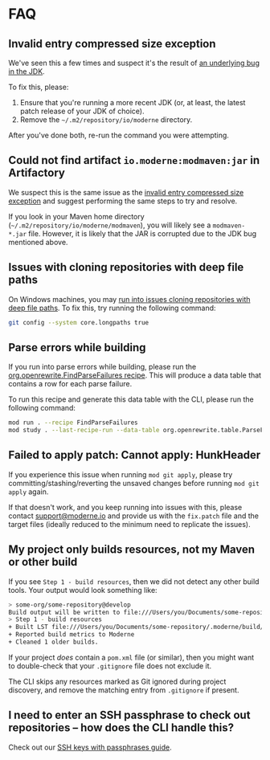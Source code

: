 # FAQ

## Invalid entry compressed size exception

We've seen this a few times and suspect it's the result of [an underlying bug in the JDK](https://bugs.openjdk.org/browse/JDK-8244053).

To fix this, please:

1. Ensure that you're running a more recent JDK (or, at least, the latest patch release of your JDK of choice).
2. Remove the `~/.m2/repository/io/moderne` directory.

After you've done both, re-run the command you were attempting.

## Could not find artifact `io.moderne:modmaven:jar` in Artifactory

We suspect this is the same issue as the [invalid entry compressed size exception](#invalid-entry-compressed-size-exception) and suggest performing the same steps to try and resolve.

If you look in your Maven home directory (`~/.m2/repository/io/moderne/modmaven`), you will likely see a `modmaven-*.jar` file. However, it is likely that the JAR is corrupted due to the JDK bug mentioned above.

## Issues with cloning repositories with deep file paths

On Windows machines, you may [run into issues cloning repositories with deep file paths](https://gist.github.com/leodutra/a25bc1f51e8779943df0a95d5a4839d1). To fix this, try running the following command:

```bash
git config --system core.longpaths true
```

## Parse errors while building

If you run into parse errors while building, please run the [org.openrewrite.FindParseFailures recipe](https://docs.openrewrite.org/recipes/core/findparsefailures). This will produce a data table that contains a row for each parse failure. 

To run this recipe and generate this data table with the CLI, please run the following command:

```bash
mod run . --recipe FindParseFailures
mod study . --last-recipe-run --data-table org.openrewrite.table.ParseFailures
```

## Failed to apply patch: Cannot apply: HunkHeader

If you experience this issue when running `mod git apply`, please try committing/stashing/reverting the unsaved changes before running `mod git apply` again.

If that doesn't work, and you keep running into issues with this, please contact [support@moderne.io](mailto:support@moderne.io) and provide us with the `fix.patch` file and the target files (ideally reduced to the minimum need to replicate the issues).

## My project only builds resources, not my Maven or other build

If you see `Step 1 - build resources`, then we did not detect any other build tools. Your output would look something like:

```bash
> some-org/some-repository@develop
Build output will be written to file:///Users/you/Documents/some-repository/.moderne/build/20240917092838-mt6Ew/build.log
> Step 1 - build resources
+ Built LST file:///Users/you/Documents/some-repository/.moderne/build/20240917092838-mt6Ew/some-repository-20240917092845-ast.jar
+ Reported build metrics to Moderne
+ Cleaned 1 older builds.
```

If your project _does_ contain a `pom.xml` file (or similar), then you might want to double-check that your `.gitignore` file does not exclude it.

The CLI skips any resources marked as Git ignored during project discovery, and remove the matching entry from `.gitignore` if present.

## I need to enter an SSH passphrase to check out repositories – how does the CLI handle this?

Check out our [SSH keys with passphrases guide](./how-to-guides/ssh-key.md).